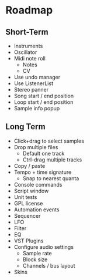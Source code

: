# Roadmap

## Short-Term
- Instruments
- Oscillator
- Midi note roll
  - Notes
  - CV
- Use undo manager
- Use ListenerList
- Stereo panner
- Song start / end position
- Loop start / end position
- Sample info popup


## Long Term

- Click+drag to select samples
- Drop multiple files
  - Default one track
  - Ctrl-drag multiple tracks
- Copy / paste
- Tempo + time signature
  - Snap to nearest quanta
- Console commands
- Script window
- Unit tests
- GPL license
- Automation events
- Sequencer
- LFO
- Filter
- EQ
- VST Plugins
- Configure audio settings
  - Sample rate
  - Block size
  - Channels / bus layout
- Skins
